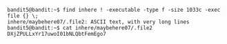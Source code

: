    bandit5@bandit:~$ find inhere ! -executable -type f -size 1033c -exec file {} \;
    inhere/maybehere07/.file2: ASCII text, with very long lines
    bandit5@bandit:~$ cat inhere/maybehere07/.file2
    DXjZPULLxYr17uwoI01bNLQbtFemEgo7
